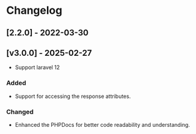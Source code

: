 # Changelog

## [2.2.0] - 2022-03-30

## [v3.0.0] - 2025-02-27
- Support laravel 12 

### Added
- Support for accessing the response attributes.

### Changed
- Enhanced the PHPDocs for better code readability and understanding.